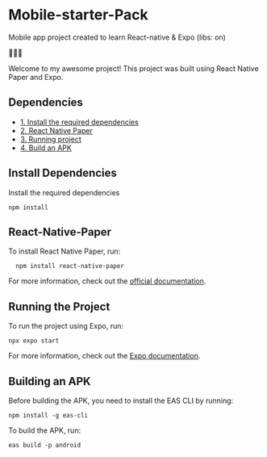 # Mobile-starter-Pack
Mobile app project created to learn React-native &amp; Expo (libs: on)

🚀📱🎉

Welcome to my awesome project! This project was built using React Native Paper and Expo.  
  
## Dependencies

- [1. Install the required dependencies](#Install)  
- [2. React Native Paper](#React-Native-Paper)  
- [3. Running project](#Running)  
- [4. Build an APK](#Build)  
  
## Install Dependencies <a name="Install"></a>  

Install the required dependencies  
  
```
npm install
```
  
## React-Native-Paper <a name="React-Native-Paper"></a>  

To install React Native Paper, run:  
  
```
  npm install react-native-paper
```
  
For more information, check out the [official documentation](https://callstack.github.io/react-native-paper/).

## Running the Project <a name="Running"></a>  

To run the project using Expo, run:  
  
```
npx expo start
```
  
For more information, check out the [Expo documentation](https://docs.expo.dev/).

## Building an APK <a name="Build"></a>

Before building the APK, you need to install the EAS CLI by running:
  
```
npm install -g eas-cli
```
  
To build the APK, run:

```
eas build -p android
```
  
  
